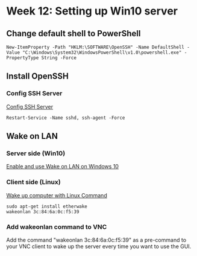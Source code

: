 # Week 12: Setting up Win10 server

## Change default shell to PowerShell

    New-ItemProperty -Path "HKLM:\SOFTWARE\OpenSSH" -Name DefaultShell -Value "C:\Windows\System32\WindowsPowerShell\v1.0\powershell.exe" -PropertyType String -Force

## Install OpenSSH

### Config SSH Server
[Config SSH Server](https://blog.devgenius.io/set-up-your-ssh-server-in-windows-10-native-way-1aab9021c3a6)

    Restart-Service -Name sshd, ssh-agent -Force

## Wake on LAN
### Server side (Win10)
[Enable and use Wake on LAN on Windows 10](https://www.windowscentral.com/how-enable-and-use-wake-lan-wol-windows-10)

### Client side (Linux)
[Wake up computer with Linux Command](https://www.cyberciti.biz/tips/linux-send-wake-on-lan-wol-magic-packets.html)

    sudo apt-get install etherwake
    wakeonlan 3c:84:6a:0c:f5:39

### Add wakeonlan command to VNC

Add the command "wakeonlan 3c:84:6a:0c:f5:39" as a pre-command to your VNC client to wake up the server every time you want to use the GUI.

